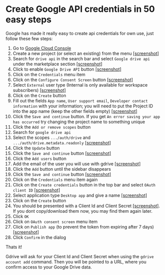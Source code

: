 # Create Google API credentials in 50 easy steps

Google has made it really easy to create api credentials for own use, just follow these few steps:

1. Go to [Google Cloud Console](https://console.cloud.google.com/)
2. Create a new project (or select an existing) from the menu [[screenshot]](https://user-images.githubusercontent.com/720405/210136984-7ed0eb00-f940-47c2-a1b7-95147e0f6ed8.png)
3. Search for `drive api` in the search bar and select `Google drive api` under the marketplace section [[screenshot]](https://user-images.githubusercontent.com/720405/210137041-57633760-eb57-4c87-bacf-a9850c363a63.png)
4. Click to enable `Google Drive API` button [[screenshot]](https://user-images.githubusercontent.com/720405/210137243-3f7c1ea6-519b-4c50-afea-577e19fe543d.png)
5. Click on the `Credentials` menu item
6. Click on the `Configure Consent Screen` button [[screenshot]](https://user-images.githubusercontent.com/720405/210137298-9c9eb3d1-9420-4bdb-bd98-4e6e778c8ed5.png)
7. Select `External` user type (Internal is only available for workspace subscribers) [[screenshot]](https://user-images.githubusercontent.com/720405/210137317-de4b8bea-235d-498d-b78d-b0c37dd96717.png)
8. Click on the `Create` button
9. Fill out the fields `App name`, `User support email`, `Developer contact information` with your information; you will need to put the Project ID into the app name (keep the other fields empty) [[screenshot]](https://user-images.githubusercontent.com/720405/210137365-09aa2294-8984-45ef-9a29-7f485cfbe7ac.png)
10. Click the `Save and continue` button. If you get `An error saving your app has occurred` try changing the project name to something unique
11. Click the `Add or remove scopes` button
12. Search for `google drive api`
13. Select the scopes `.../auth/drive` and `.../auth/drive.metadata.readonly` [[screenshot]](https://user-images.githubusercontent.com/720405/210137392-f851aa1e-ea59-4c19-885e-d246992c4dd7.png)
14. Click the `Update` button
15. Click the `Save and continue` button [[screenshot]](https://user-images.githubusercontent.com/720405/210137425-44cab632-c885-495d-bb10-3b6e842ed79a.png)
16. Click the `Add users` button
17. Add the email of the user you will use with gdrive [[screenshot]](https://user-images.githubusercontent.com/720405/210137458-ec6a6fb3-ea0c-47e8-a8ec-fe230841ba3b.png)
18. Click the `Add` button until the sidebar disappears
19. Click the `Save and continue` button [[screenshot]](https://user-images.githubusercontent.com/720405/210137468-9c1fc03e-cb18-4798-a17c-1a6c912f07a8.png)
20. Click on the `Credentials` menu item again
21. Click on the `Create credentials` button in the top bar and select `OAuth client ID` [[screenshot]](https://user-images.githubusercontent.com/720405/210137498-dc9102c4-2720-466d-809a-4d8947dbb0a0.png)
22. Select application type `Desktop app` and give a name [[screenshot]](https://user-images.githubusercontent.com/720405/210137673-d3a387ab-3bbe-4af3-81c8-7c744aed8bd5.png)
23. Click on the `Create` button
24. You should be presented with a Client Id and Client Secret [[screenshot]](https://user-images.githubusercontent.com/720405/210137709-587edb53-4703-4ad3-8941-6130f47d0547.png). If you dont copy/download them now, you may find them again later.
25. Click `OK`
26. Click on `OAuth consent screen` menu item
27. Click on `Publish app` (to prevent the token from expiring after 7 days) [[screenshot]](https://user-images.githubusercontent.com/720405/216276113-18356d78-c81c-42c1-be2b-49c9b6a6cafe.png)
28. Click `Confirm` in the dialog


Thats it!

Gdrive will ask for your Client Id and Client Secret when using the `gdrive account add` command.
Then you will be pointed to a URL, where you confirm access to your Google Drive data.



